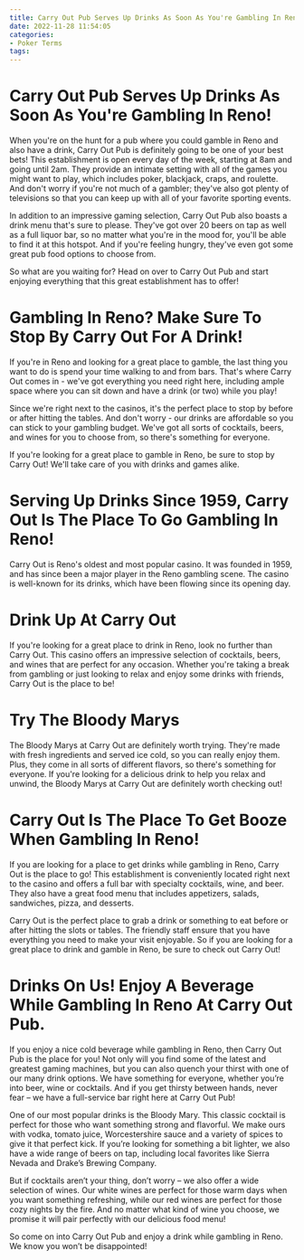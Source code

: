 ```yaml
---
title: Carry Out Pub Serves Up Drinks As Soon As You're Gambling In Reno!
date: 2022-11-28 11:54:05
categories:
- Poker Terms
tags:
---
```



#  Carry Out Pub Serves Up Drinks As Soon As You're Gambling In Reno!

When you're on the hunt for a pub where you could gamble in Reno and also have a drink, Carry Out Pub is definitely going to be one of your best bets! This establishment is open every day of the week, starting at 8am and going until 2am. They provide an intimate setting with all of the games you might want to play, which includes poker, blackjack, craps, and roulette. And don't worry if you're not much of a gambler; they've also got plenty of televisions so that you can keep up with all of your favorite sporting events.

In addition to an impressive gaming selection, Carry Out Pub also boasts a drink menu that's sure to please. They've got over 20 beers on tap as well as a full liquor bar, so no matter what you're in the mood for, you'll be able to find it at this hotspot. And if you're feeling hungry, they've even got some great pub food options to choose from.

So what are you waiting for? Head on over to Carry Out Pub and start enjoying everything that this great establishment has to offer!

#  Gambling In Reno? Make Sure To Stop By Carry Out For A Drink!

If you're in Reno and looking for a great place to gamble, the last thing you want to do is spend your time walking to and from bars. That's where Carry Out comes in - we've got everything you need right here, including ample space where you can sit down and have a drink (or two) while you play!

Since we're right next to the casinos, it's the perfect place to stop by before or after hitting the tables. And don't worry - our drinks are affordable so you can stick to your gambling budget. We've got all sorts of cocktails, beers, and wines for you to choose from, so there's something for everyone.

If you're looking for a great place to gamble in Reno, be sure to stop by Carry Out! We'll take care of you with drinks and games alike.

#  Serving Up Drinks Since 1959, Carry Out Is The Place To Go Gambling In Reno!

Carry Out is Reno's oldest and most popular casino. It was founded in 1959, and has since been a major player in the Reno gambling scene. The casino is well-known for its drinks, which have been flowing since its opening day.

# Drink Up At Carry Out

If you're looking for a great place to drink in Reno, look no further than Carry Out. This casino offers an impressive selection of cocktails, beers, and wines that are perfect for any occasion. Whether you're taking a break from gambling or just looking to relax and enjoy some drinks with friends, Carry Out is the place to be!

# Try The Bloody Marys

The Bloody Marys at Carry Out are definitely worth trying. They're made with fresh ingredients and served ice cold, so you can really enjoy them. Plus, they come in all sorts of different flavors, so there's something for everyone. If you're looking for a delicious drink to help you relax and unwind, the Bloody Marys at Carry Out are definitely worth checking out!

#  Carry Out Is The Place To Get Booze When Gambling In Reno!

If you are looking for a place to get drinks while gambling in Reno, Carry Out is the place to go! This establishment is conveniently located right next to the casino and offers a full bar with specialty cocktails, wine, and beer. They also have a great food menu that includes appetizers, salads, sandwiches, pizza, and desserts.

Carry Out is the perfect place to grab a drink or something to eat before or after hitting the slots or tables. The friendly staff ensure that you have everything you need to make your visit enjoyable. So if you are looking for a great place to drink and gamble in Reno, be sure to check out Carry Out!

#  Drinks On Us! Enjoy A Beverage While Gambling In Reno At Carry Out Pub.

If you enjoy a nice cold beverage while gambling in Reno, then Carry Out Pub is the place for you! Not only will you find some of the latest and greatest gaming machines, but you can also quench your thirst with one of our many drink options. We have something for everyone, whether you’re into beer, wine or cocktails. And if you get thirsty between hands, never fear – we have a full-service bar right here at Carry Out Pub!

One of our most popular drinks is the Bloody Mary. This classic cocktail is perfect for those who want something strong and flavorful. We make ours with vodka, tomato juice, Worcestershire sauce and a variety of spices to give it that perfect kick. If you’re looking for something a bit lighter, we also have a wide range of beers on tap, including local favorites like Sierra Nevada and Drake’s Brewing Company.

But if cocktails aren’t your thing, don’t worry – we also offer a wide selection of wines. Our white wines are perfect for those warm days when you want something refreshing, while our red wines are perfect for those cozy nights by the fire. And no matter what kind of wine you choose, we promise it will pair perfectly with our delicious food menu!

So come on into Carry Out Pub and enjoy a drink while gambling in Reno. We know you won’t be disappointed!